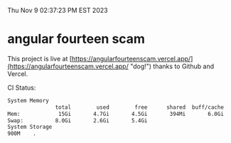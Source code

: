 Thu Nov  9 02:37:23 PM EST 2023

# angular fourteen scam


This project is live at [https://angularfourteenscam.vercel.app/](https://angularfourteenscam.vercel.app/ "dog!") thanks to Github and Vercel.

CI Status: 

```bash
System Memory
               total        used        free      shared  buff/cache   available
Mem:            15Gi       4.7Gi       4.5Gi       394Mi       6.0Gi       9.8Gi
Swap:          8.0Gi       2.6Gi       5.4Gi
System Storage
900M	.
